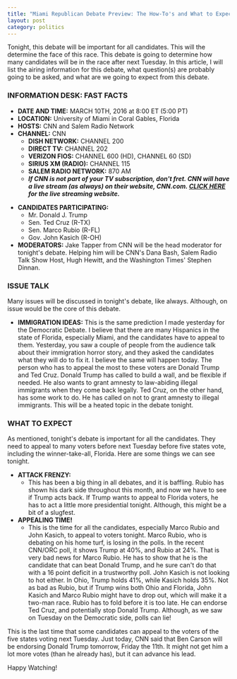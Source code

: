 ```yaml
---
title: "Miami Republican Debate Preview: The How-To's and What to Expect"
layout: post
category: politics
---
```


Tonight, this debate will be important for all candidates. This will the determine the face of this race. This debate is going to determine how many candidates will be in the race after next Tuesday. In this article, I will list the airing information for this debate, what question(s) are probably going to be asked, and what are we going to expect from this debate.

### INFORMATION DESK: FAST FACTS

- **DATE AND TIME:** MARCH 10TH, 2016 at 8:00 ET (5:00 PT)
- **LOCATION:** University of Miami in Coral Gables, Florida
- **HOSTS:** CNN and Salem Radio Network
- **CHANNEL:** CNN
  - **DISH NETWORK:** CHANNEL 200
  - **DIRECT TV:** CHANNEL 202
  - **VERIZON FIOS:** CHANNEL 600 (HD), CHANNEL 60 (SD)
  - **SIRIUS XM (RADIO):** CHANNEL 115
  - **SALEM RADIO NETWORK:** 870 AM
  - ***If CNN is not part of your TV subscription, don't fret. CNN will have a live stream (as always) on their website, CNN.com. [CLICK HERE](http://go.cnn.com/?stream=cnn&sr=watchHPbutton) for the live streaming website.***
<!--more-->
- **CANDIDATES PARTICIPATING:**
  - Mr. Donald J. Trump
  - Sen. Ted Cruz (R-TX)
  - Sen. Marco Rubio (R-FL)
  - Gov. John Kasich (R-OH)
- **MODERATORS:** Jake Tapper from CNN will be the head moderator for tonight's debate. Helping him will be CNN's Dana Bash, Salem Radio Talk Show Host, Hugh Hewitt, and the Washington Times' Stephen Dinnan.

### ISSUE TALK

Many issues will be discussed in tonight's debate, like always. Although, on issue would be the core of this debate.

- **IMMIGRATION IDEAS:** This is the same prediction I made yesterday for the Democratic Debate. I believe that there are many Hispanics in the state of Florida, especially Miami, and the candidates have to appeal to them. Yesterday, you saw a couple of people from the audience talk about their immigration horror story, and they asked the candidates what they will do to fix it. I believe the same will happen today. The person who has to appeal the most to these voters are Donald Trump and Ted Cruz. Donald Trump has called to build a wall, and be flexible if needed. He also wants to grant amnesty to law-abiding illegal immigrants when they come back legally. Ted Cruz, on the other hand, has some work to do. He has called on not to grant amnesty to illegal immigrants. This will be a heated topic in the debate tonight.

### WHAT TO EXPECT

As mentioned, tonight's debate is important for all the candidates. They need to appeal to many voters before next Tuesday before five states vote, including the winner-take-all, Florida. Here are some things we can see tonight.

- **ATTACK FRENZY:**
  - This has been a big thing in all debates, and it is baffling. Rubio has shown his dark side throughout this month, and now we have to see if Trump acts back. If Trump wants to appeal to Florida voters, he has to act a little more presidential tonight. Although, this might be a bit of a slugfest.
- **APPEALING TIME!**
  - This is the time for all the candidates, especially Marco Rubio and John Kasich, to appeal to voters tonight. Marco Rubio, who is debating on his home turf, is losing in the polls. In the recent CNN/ORC poll, it shows Trump at 40%, and Rubio at 24%. That is very bad news for Marco Rubio. He has to show that he is the candidate that can beat Donald Trump, and he sure can't do that with a 16 point deficit in a trustworthy poll. John Kasich is not looking to hot either. In Ohio, Trump holds 41%, while Kasich holds 35%. Not as bad as Rubio, but if Trump wins both Ohio and Florida, John Kasich and Marco Rubio might have to drop out, which will make it a two-man race. Rubio has to fold before it is too late. He can endorse Ted Cruz, and potentially stop Donald Trump. Although, as we saw on Tuesday on the Democratic side, polls can lie!

This is the last time that some candidates can appeal to the voters of the five states voting next Tuesday. Just today, CNN said that Ben Carson will be endorsing Donald Trump tomorrow, Friday the 11th. It might not get him a lot more votes (than he already has), but it can advance his lead.

Happy Watching!
